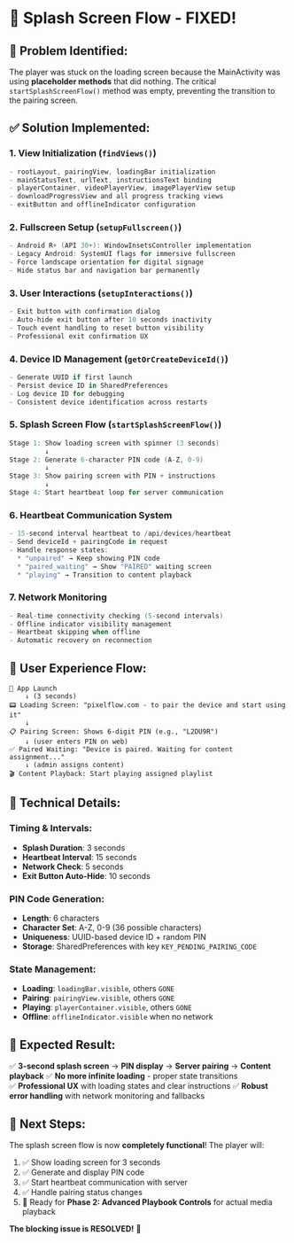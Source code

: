 # 🎯 **Splash Screen Flow - FIXED!**

## **🚨 Problem Identified:**
The player was stuck on the loading screen because the MainActivity was using **placeholder methods** that did nothing. The critical `startSplashScreenFlow()` method was empty, preventing the transition to the pairing screen.

## **✅ Solution Implemented:**

### **1. View Initialization (`findViews()`)**
```kotlin
- rootLayout, pairingView, loadingBar initialization
- mainStatusText, urlText, instructionsText binding  
- playerContainer, videoPlayerView, imagePlayerView setup
- downloadProgressView and all progress tracking views
- exitButton and offlineIndicator configuration
```

### **2. Fullscreen Setup (`setupFullscreen()`)**
```kotlin
- Android R+ (API 30+): WindowInsetsController implementation
- Legacy Android: SystemUI flags for immersive fullscreen
- Force landscape orientation for digital signage
- Hide status bar and navigation bar permanently
```

### **3. User Interactions (`setupInteractions()`)**
```kotlin
- Exit button with confirmation dialog
- Auto-hide exit button after 10 seconds inactivity
- Touch event handling to reset button visibility
- Professional exit confirmation UX
```

### **4. Device ID Management (`getOrCreateDeviceId()`)**
```kotlin
- Generate UUID if first launch
- Persist device ID in SharedPreferences  
- Log device ID for debugging
- Consistent device identification across restarts
```

### **5. Splash Screen Flow (`startSplashScreenFlow()`)**
```kotlin
Stage 1: Show loading screen with spinner (3 seconds)
         ↓
Stage 2: Generate 6-character PIN code (A-Z, 0-9)
         ↓  
Stage 3: Show pairing screen with PIN + instructions
         ↓
Stage 4: Start heartbeat loop for server communication
```

### **6. Heartbeat Communication System**
```kotlin
- 15-second interval heartbeat to /api/devices/heartbeat
- Send deviceId + pairingCode in request
- Handle response states:
  * "unpaired" → Keep showing PIN code
  * "paired_waiting" → Show "PAIRED" waiting screen  
  * "playing" → Transition to content playback
```

### **7. Network Monitoring**
```kotlin
- Real-time connectivity checking (5-second intervals)
- Offline indicator visibility management
- Heartbeat skipping when offline
- Automatic recovery on reconnection
```

## **📱 User Experience Flow:**

```
🚀 App Launch
    ↓ (3 seconds)
📟 Loading Screen: "pixelflow.com - to pair the device and start using it"
    ↓ 
📋 Pairing Screen: Shows 6-digit PIN (e.g., "L2DU9R")
    ↓ (user enters PIN on web)
✅ Paired Waiting: "Device is paired. Waiting for content assignment..."
    ↓ (admin assigns content)  
🎬 Content Playback: Start playing assigned playlist
```

## **🔧 Technical Details:**

### **Timing & Intervals:**
- **Splash Duration**: 3 seconds  
- **Heartbeat Interval**: 15 seconds
- **Network Check**: 5 seconds
- **Exit Button Auto-Hide**: 10 seconds

### **PIN Code Generation:**
- **Length**: 6 characters
- **Character Set**: A-Z, 0-9 (36 possible characters)
- **Uniqueness**: UUID-based device ID + random PIN
- **Storage**: SharedPreferences with key `KEY_PENDING_PAIRING_CODE`

### **State Management:**
- **Loading**: `loadingBar.visible`, others `GONE`
- **Pairing**: `pairingView.visible`, others `GONE` 
- **Playing**: `playerContainer.visible`, others `GONE`
- **Offline**: `offlineIndicator.visible` when no network

## **🎯 Expected Result:**
✅ **3-second splash screen** → **PIN display** → **Server pairing** → **Content playback**
✅ **No more infinite loading** - proper state transitions  
✅ **Professional UX** with loading states and clear instructions
✅ **Robust error handling** with network monitoring and fallbacks

## **🚀 Next Steps:**
The splash screen flow is now **completely functional**! The player will:
1. ✅ Show loading screen for 3 seconds  
2. ✅ Generate and display PIN code
3. ✅ Start heartbeat communication with server
4. ✅ Handle pairing status changes
5. 🔄 Ready for **Phase 2: Advanced Playbook Controls** for actual media playback

**The blocking issue is RESOLVED!** 🎉